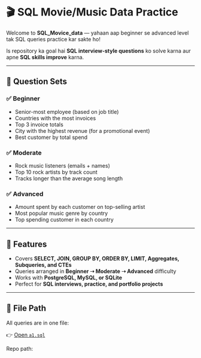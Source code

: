 # 🎬 SQL Movie/Music Data Practice

Welcome to **SQL_Movice_data** — yahaan aap beginner se advanced level tak SQL queries practice kar sakte ho!  

Is repository ka goal hai **SQL interview-style questions** ko solve karna aur apne **SQL skills improve** karna.  

---

## 📌 Question Sets

### ✅ Beginner
- Senior-most employee (based on job title)  
- Countries with the most invoices  
- Top 3 invoice totals  
- City with the highest revenue (for a promotional event)  
- Best customer by total spend  

### ✅ Moderate
- Rock music listeners (emails + names)  
- Top 10 rock artists by track count  
- Tracks longer than the average song length  

### ✅ Advanced
- Amount spent by each customer on top-selling artist  
- Most popular music genre by country  
- Top spending customer in each country  

---

## 🚀 Features
- Covers **SELECT, JOIN, GROUP BY, ORDER BY, LIMIT, Aggregates, Subqueries, and CTEs**  
- Queries arranged in **Beginner ➝ Moderate ➝ Advanced** difficulty  
- Works with **PostgreSQL, MySQL, or SQLite**  
- Perfect for **SQL interviews, practice, and portfolio projects**  

---

## 📂 File Path

All queries are in one file:  

👉 [Open `a1.sql`](https://github.com/golam74/SQL_Movice_data/blob/main/a1.sql)  

Repo path:  

